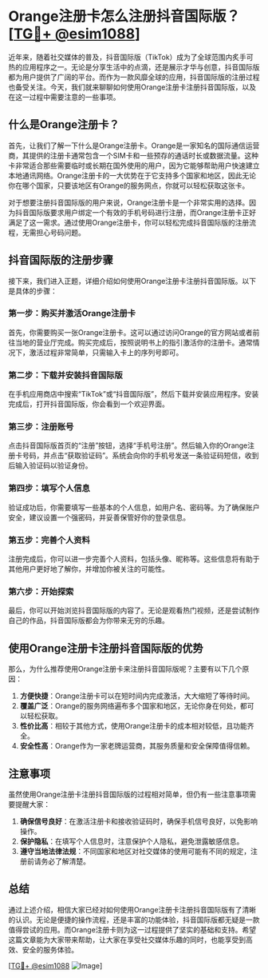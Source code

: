# Orange注册卡怎么注册抖音国际版？[[TG💪+ @esim1088](https://t.me/s/esim1088)]

近年来，随着社交媒体的普及，抖音国际版（TikTok）成为了全球范围内炙手可热的应用程序之一。无论是分享生活中的点滴，还是展示才华与创意，抖音国际版都为用户提供了广阔的平台。而作为一款风靡全球的应用，抖音国际版的注册过程也备受关注。今天，我们就来聊聊如何使用Orange注册卡注册抖音国际版，以及在这一过程中需要注意的一些事项。

## 什么是Orange注册卡？

首先，让我们了解一下什么是Orange注册卡。Orange是一家知名的国际通信运营商，其提供的注册卡通常包含一个SIM卡和一些预存的通话时长或数据流量。这种卡非常适合那些需要临时或长期在国外使用的用户，因为它能够帮助用户快速建立本地通讯网络。Orange注册卡的一大优势在于它支持多个国家和地区，因此无论你在哪个国家，只要该地区有Orange的服务网点，你就可以轻松获取这张卡。

对于想要注册抖音国际版的用户来说，Orange注册卡是一个非常实用的选择。因为抖音国际版要求用户绑定一个有效的手机号码进行注册，而Orange注册卡正好满足了这一需求。通过使用Orange注册卡，你可以轻松完成抖音国际版的注册流程，无需担心号码问题。

## 抖音国际版的注册步骤

接下来，我们进入正题，详细介绍如何使用Orange注册卡注册抖音国际版。以下是具体的步骤：

### 第一步：购买并激活Orange注册卡

首先，你需要购买一张Orange注册卡。这可以通过访问Orange的官方网站或者前往当地的营业厅完成。购买完成后，按照说明书上的指引激活你的注册卡。通常情况下，激活过程非常简单，只需输入卡上的序列号即可。

### 第二步：下载并安装抖音国际版

在手机应用商店中搜索“TikTok”或“抖音国际版”，然后下载并安装应用程序。安装完成后，打开抖音国际版，你会看到一个欢迎界面。

### 第三步：注册账号

点击抖音国际版首页的“注册”按钮，选择“手机号注册”。然后输入你的Orange注册卡号码，并点击“获取验证码”。系统会向你的手机号发送一条验证码短信，收到后输入验证码以验证身份。

### 第四步：填写个人信息

验证成功后，你需要填写一些基本的个人信息，如用户名、密码等。为了确保账户安全，建议设置一个强密码，并妥善保管好你的登录信息。

### 第五步：完善个人资料

注册完成后，你可以进一步完善个人资料，包括头像、昵称等。这些信息将有助于其他用户更好地了解你，并增加你被关注的可能性。

### 第六步：开始探索

最后，你可以开始浏览抖音国际版的内容了。无论是观看热门视频，还是尝试制作自己的作品，抖音国际版都会为你带来无穷的乐趣。

## 使用Orange注册卡注册抖音国际版的优势

那么，为什么推荐使用Orange注册卡来注册抖音国际版呢？主要有以下几个原因：

1. **方便快捷**：Orange注册卡可以在短时间内完成激活，大大缩短了等待时间。
2. **覆盖广泛**：Orange的服务网络遍布多个国家和地区，无论你身在何处，都可以轻松获取。
3. **性价比高**：相较于其他方式，使用Orange注册卡的成本相对较低，且功能齐全。
4. **安全性高**：Orange作为一家老牌运营商，其服务质量和安全保障值得信赖。

## 注意事项

虽然使用Orange注册卡注册抖音国际版的过程相对简单，但仍有一些注意事项需要提醒大家：

1. **确保信号良好**：在激活注册卡和接收验证码时，确保手机信号良好，以免影响操作。
2. **保护隐私**：在填写个人信息时，注意保护个人隐私，避免泄露敏感信息。
3. **遵守当地法律法规**：不同国家和地区对社交媒体的使用可能有不同的规定，注册前请务必了解清楚。

## 总结

通过上述介绍，相信大家已经对如何使用Orange注册卡注册抖音国际版有了清晰的认识。无论是便捷的操作流程，还是丰富的功能体验，抖音国际版都无疑是一款值得尝试的应用。而Orange注册卡则为这一过程提供了坚实的基础和支持。希望这篇文章能为大家带来帮助，让大家在享受社交媒体乐趣的同时，也能享受到高效、安全的服务体验。

[[TG💪+ @esim1088](https://t.me/s/esim1088) ![Image](https://i.postimg.cc/4NQfJmqS/Snipaste-2025-05-13-00-14-12.png)]